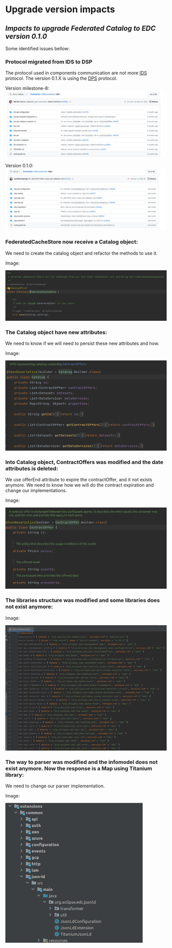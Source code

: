 # Upgrade version impacts
## _Impacts to upgrade Federated Catalog to EDC version 0.1.0_

Some identified issues bellow:

### Protocol migrated from IDS to DSP

The protocol used in components communication are not more [IDS](https://github.com/International-Data-Spaces-Association/ids-specification) protocol. The version 0.1.X is using the [DPS](https://docs.internationaldataspaces.org/dataspace-protocol/overview/readme) protocol.

Version milestone-8:
![image info](images/image-7.png)

Version 0.1.0:
![image info](images/image-8.png)

### FederatedCacheStore now receive a Catalog object:
We need to create the catalog object and refactor the methods to use it.

Image:

![image info](images/image-1.png)

### The Catalog object have new attributes:
We need to know if we will need to persist these new attributes and how.

Image:

![image info](images/image-2.png)

### Into Catalog object, ContractOffers was modified and the date attributes is deleted:
We use offerEnd attribute to expire the contractOffer, and it not exists anymore. 
We need to know how we will do the contract expiration and change our implementations.

Image:

![image info](images/image-3.png)

### The libraries structure was modified and some libraries does not exist anymore:

Image:

![image info](images/image-4.png)

### The way to parser was modified and the infomodel does not exist anymore. Now the response is a Map using Titanium library:
We need to change our parser implementation.

Image:

![image info](images/image-5.png)



